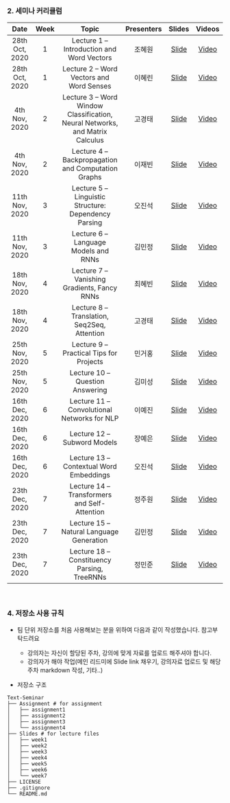 ### 2. 세미나 커리큘럼

|       Date       | Week | Topic | Presenters | Slides | Videos |
|:----------------:|:------:|:----------------------------------------:|:----------:|:------:|:------:
| 28th Oct, 2020 | 1 | Lecture 1 – Introduction and Word Vectors | 조혜원 | [Slide](https://github.com/Tobigs-team/Text-Seminar/blob/master/Slides/week1/CS224n_Lecture1.pdf) | [Video](https://www.youtube.com/watch?v=8rXD5-xhemo&list=PLoROMvodv4rOhcuXMZkNm7j3fVwBBY42z&ab_channel=stanfordonline)
| 28th Oct, 2020 | 1 | Lecture 2 – Word Vectors and Word Senses | 이혜린 | [Slide](https://github.com/Tobigs-team/blob/master/Slides/week1/CS224n_Lecture2.pdf) | [Video](https://www.youtube.com/watch?v=kEMJRjEdNzM&list=PLoROMvodv4rOhcuXMZkNm7j3fVwBBY42z&index=2&ab_channel=stanfordonline)
| 4th Nov, 2020 | 2 | Lecture 3 – Word Window Classification, Neural Networks, and Matrix Calculus | 고경태 | [Slide](https://github.com/Tobigs-team/Text-Seminar/blob/master/Slides/week2/CS224N_lecture3.pdf) | [Video](https://www.youtube.com/watch?v=8CWyBNX6eDo&list=PLoROMvodv4rOhcuXMZkNm7j3fVwBBY42z&index=3&ab_channel=stanfordonline)
| 4th Nov, 2020 | 2 | Lecture 4 – Backpropagation and Computation Graphs | 이재빈 | [Slide](https://github.com/Tobigs-team/Text-Seminar/blob/master/Slides/week2/CS224n_Lecture4.pdf) | [Video](https://www.youtube.com/watch?v=yLYHDSv-288&list=PLoROMvodv4rOhcuXMZkNm7j3fVwBBY42z&index=4&ab_channel=stanfordonline)
| 11th Nov, 2020 | 3 | Lecture 5 – Linguistic Structure: Dependency Parsing | 오진석 | [Slide](https://github.com/Tobigs-team/Text-Seminar/blob/master/Slides/week3/CS224n_Lecture5.pdf) | [Video](https://www.youtube.com/watch?v=nC9_RfjYwqA&list=PLoROMvodv4rOhcuXMZkNm7j3fVwBBY42z&index=5&ab_channel=stanfordonline)
| 11th Nov, 2020 | 3 | Lecture 6 – Language Models and RNNs | 김민정 | [Slide](https://github.com/Tobigs-team/Text-Seminar/blob/master/Slides/week3/CS224n_Lecture6.pdf) | [Video](https://www.youtube.com/watch?v=iWea12EAu6U&list=PLoROMvodv4rOhcuXMZkNm7j3fVwBBY42z&index=6&ab_channel=stanfordonline)
| 18th Nov, 2020 | 4 | Lecture 7 – Vanishing Gradients, Fancy RNNs | 최혜빈 | [Slide](https://github.com/Tobigs-team/Text-Seminar/blob/master/Slides/week4/CS224N_Lecture7.pdf) | [Video](https://www.youtube.com/watch?v=QEw0qEa0E50&list=PLoROMvodv4rOhcuXMZkNm7j3fVwBBY42z&index=7&ab_channel=stanfordonline)
| 18th Nov, 2020 | 4 | Lecture 8 – Translation, Seq2Seq, Attention | 고경태 | [Slide](https://github.com/Tobigs-team/Text-Seminar/blob/master/Slides/week4/CS224n_Lecture8.pdf) | [Video](https://www.youtube.com/watch?v=XXtpJxZBa2c&list=PLoROMvodv4rOhcuXMZkNm7j3fVwBBY42z&index=8&ab_channel=stanfordonline)
| 25th Nov, 2020 | 5 | Lecture 9 – Practical Tips for Projects | 민거홍 | [Slide](https://github.com/Tobigs-team/Text-Seminar/blob/master/Slides/week5/CS224n_Lecture9.pdf) | [Video](https://www.youtube.com/watch?v=fyqm8fRDgl0&list=PLoROMvodv4rOhcuXMZkNm7j3fVwBBY42z&index=9&ab_channel=stanfordonline)
| 25th Nov, 2020 | 5 | Lecture 10 – Question Answering | 김미성 | [Slide](https://github.com/Tobigs-team/Text-Seminar/blob/master/Slides/week5/CS224n_Lecture10.pdf) | [Video](https://www.youtube.com/watch?v=yIdF-17HwSk&list=PLoROMvodv4rOhcuXMZkNm7j3fVwBBY42z&index=10&ab_channel=stanfordonline)
| 16th Dec, 2020 | 6 | Lecture 11 – Convolutional Networks for NLP | 이예진 | [Slide](https://github.com/Tobigs-team/Text-Seminar/blob/master/Slides/week6/CS224N_Lecture11.pdf) | [Video](https://www.youtube.com/watch?v=EAJoRA0KX7I&list=PLoROMvodv4rOhcuXMZkNm7j3fVwBBY42z&index=11&ab_channel=stanfordonline)
| 16th Dec, 2020 | 6 | Lecture 12 – Subword Models | 장예은 | [Slide](https://github.com/Tobigs-team/Text-Seminar/blob/master/Slides/week6/CS224n_Lecture12.pdf) | [Video](https://www.youtube.com/watch?v=9oTHFx0Gg3Q&list=PLoROMvodv4rOhcuXMZkNm7j3fVwBBY42z&index=12&ab_channel=stanfordonline)
| 16th Dec, 2020 | 6 | Lecture 13 – Contextual Word Embeddings | 오진석 | [Slide](https://github.com/Tobigs-team/Text-Seminar/blob/master/Slides/week6/CS224n_Lecture13.pdf) | [Video](https://www.youtube.com/watch?v=S-CspeZ8FHc&list=PLoROMvodv4rOhcuXMZkNm7j3fVwBBY42z&index=13&ab_channel=stanfordonline)
| 23th Dec, 2020 | 7 | Lecture 14 – Transformers and Self-Attention | 정주원 | [Slide](https://github.com/Tobigs-team/Text-Seminar/blob/master/Slides/week7/CS224n_Lecture14.pdf) | [Video](https://www.youtube.com/watch?v=5vcj8kSwBCY&list=PLoROMvodv4rOhcuXMZkNm7j3fVwBBY42z&index=14&ab_channel=stanfordonline)
| 23th Dec, 2020 | 7 | Lecture 15 – Natural Language Generation | 김민정 | [Slide](https://github.com/Tobigs-team/Text-Seminar/blob/master/Slides/week7/CS224n_Lecture15.pdf) | [Video](https://www.youtube.com/watch?v=4uG1NMKNWCU&list=PLoROMvodv4rOhcuXMZkNm7j3fVwBBY42z&index=15&ab_channel=stanfordonline)
| 23th Dec, 2020 | 7 | Lecture 18 – Constituency Parsing, TreeRNNs | 정민준 | [Slide](https://github.com/Tobigs-team/Text-Seminar/blob/master/Slides/week7/CS224n_Lecture18.pdf) | [Video](https://www.youtube.com/watch?v=6Z4A3RSf-HY&list=PLoROMvodv4rOhcuXMZkNm7j3fVwBBY42z&index=18&ab_channel=stanfordonline)
<br/>

### 4. 저장소 사용 규칙

- 팀 단위 저장소를 처음 사용해보는 분을 위하여 다음과 같이 작성했습니다. 참고부탁드려요
  - 강의자는 자신이 할당된 주차, 강의에 맞게 자료를 업로드 해주셔야 합니다.
  - 강의자가 해야  작업(메인 리드미에 Slide link 채우기, 강의자료 업로드 및 해당 주차 markdown 작성, 기타..)

- 저장소 구조

```
Text-Seminar
├── Assignment # for assignment
│   ├── assignment1
│   ├── assignment2
│   ├── assignment3
│   └── assignment4
├── Slides # for lecture files
│   ├── week1
│   ├── week2
│   ├── week3
│   ├── week4
│   ├── week5
│   ├── week6
│   └── week7
├── LICENSE
├── .gitignore
└── README.md
```
